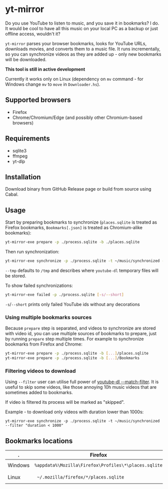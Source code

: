 # yt-mirror

Do you use YouTube to listen to music, and you save it in bookmarks? I do.
It would be cool to have all this music on your local PC as a backup or just offline access, wouldn't it?

`yt-mirror` parses your browser bookmarks, looks for YouTube URLs, downloads movies, and converts them to a music file.
It runs incrementally, so you can synchronize videos as they are added up - only new bookmarks will be downloaded.

**This tool is still in active development**

Currently it works only on Linux (dependency on `mv` command - for Windows change `mv` to `move` in `Downloader.hs`).

## Supported browsers

- Firefox
- Chrome/Chromium/Edge (and possibly other Chromium-based browsers)

## Requirements

- sqlite3
- ffmpeg
- yt-dlp

## Installation

Download binary from GitHub Release page or build from source using Cabal.

## Usage

Start by preparing bookmarks to synchronize (`places.sqlite` is treated as Firefox bookmarks, `Bookmarks[.json]` is treated as Chromium-alike bookmarks):

```sh
yt-mirror-exe prepare -p ./process.sqlite -b ./places.sqlite
```

Then run synchronization:

```sh
yt-mirror-exe synchronize -p ./process.sqlite -t ~/music/synchronized --tmp /tmp
```

`--tmp` defaults to `/tmp` and describes where `youtube-dl` temporary files will be stored.

To show failed synchronizations:

```sh
yt-mirror-exe failed -p ./process.sqlite [-s/--short]
```

`-s`/`--short` prints only failed YouTube ids without any decorations

### Using multiple bookmarks sources

Because `prepare` step is separated, and videos to synchronize are stored with video id, you can use multiple sources of bookmarks to prepare, just by
running `prepare` step multiple times. For example to synchronize bookmarks from Firefox and Chrome:

```sh
yt-mirror-exe prepare -p ./process.sqlite -b [...]/places.sqlite
yt-mirror-exe prepare -p ./process.sqlite -b [...]/Bookmarks
```

### Filtering videos to download

Using `--filter` user can utilise full power of [youtube-dl --match-filter](https://github.com/ytdl-org/youtube-dl/blob/master/README.md#video-selection).
It is useful to skip some videos, like those annoying 10h music videos that are sometimes added to bookmarks.

If video is filtered its process will be marked as "skipped".

Example - to download only videos with duration lower than 1000s:

```
yt-mirror-exe synchronize -p ./process.sqlite -t ~/music/synchronized --filter "duration < 1000"
```

## Bookmarks locations

. | Firefox | Chrome | Chromium
--- | --- | --- | ---
Windows | `%appdata%\Mozilla\Firefox\Profiles\*\places.sqlite` | `%appdata%\..\Local\Google\Chrome\User Data\Default\Bookmarks` | ?
Linux | ` ~/.mozilla/firefox/*/places.sqlite` | `~/.config/google-chrome/Default/Bookmarks` | `~/.config/chromium/Default/Bookmarks`


